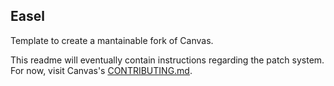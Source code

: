 [Purpur]: https://purpurmc.org

## Easel

Template to create a mantainable fork of Canvas.

This readme will eventually contain instructions regarding the patch system. For now, visit
Canvas's [CONTRIBUTING.md](https://github.com/CraftCanvasMC/Canvasblob/HEAD/CONTRIBUTING.md).
